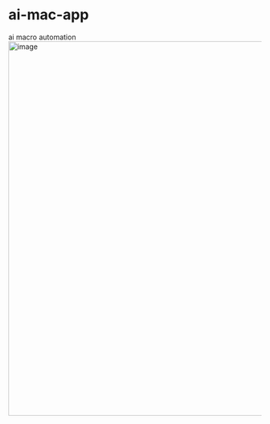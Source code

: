 # ai-mac-app
ai macro automation 
<img width="1012" height="746" alt="image" src="https://github.com/user-attachments/assets/40df82e4-c1f9-4600-ad34-431647789c49" />
